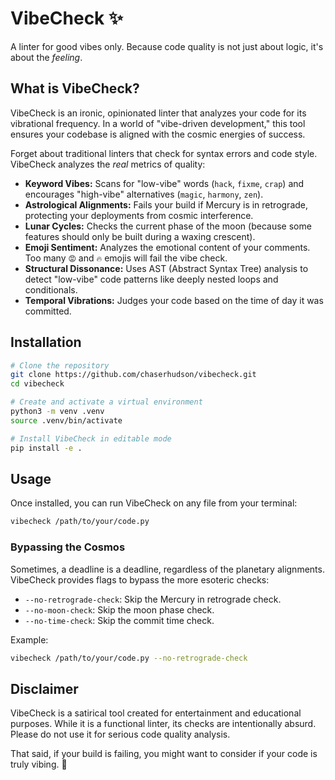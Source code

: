 # VibeCheck ✨

A linter for good vibes only. Because code quality is not just about logic, it's about the *feeling*.

## What is VibeCheck?

VibeCheck is an ironic, opinionated linter that analyzes your code for its vibrational frequency. In a world of "vibe-driven development," this tool ensures your codebase is aligned with the cosmic energies of success.

Forget about traditional linters that check for syntax errors and code style. VibeCheck analyzes the *real* metrics of quality:

- **Keyword Vibes:** Scans for "low-vibe" words (`hack`, `fixme`, `crap`) and encourages "high-vibe" alternatives (`magic`, `harmony`, `zen`).
- **Astrological Alignments:** Fails your build if Mercury is in retrograde, protecting your deployments from cosmic interference.
- **Lunar Cycles:** Checks the current phase of the moon (because some features should only be built during a waxing crescent).
- **Emoji Sentiment:** Analyzes the emotional content of your comments. Too many `😡` and `🔥` emojis will fail the vibe check.
- **Structural Dissonance:** Uses AST (Abstract Syntax Tree) analysis to detect "low-vibe" code patterns like deeply nested loops and conditionals.
- **Temporal Vibrations:** Judges your code based on the time of day it was committed.

## Installation

```bash
# Clone the repository
git clone https://github.com/chaserhudson/vibecheck.git 
cd vibecheck

# Create and activate a virtual environment
python3 -m venv .venv
source .venv/bin/activate

# Install VibeCheck in editable mode
pip install -e .
```

## Usage

Once installed, you can run VibeCheck on any file from your terminal:

```bash
vibecheck /path/to/your/code.py
```

### Bypassing the Cosmos

Sometimes, a deadline is a deadline, regardless of the planetary alignments. VibeCheck provides flags to bypass the more esoteric checks:

- `--no-retrograde-check`: Skip the Mercury in retrograde check.
- `--no-moon-check`: Skip the moon phase check.
- `--no-time-check`: Skip the commit time check.

Example:

```bash
vibecheck /path/to/your/code.py --no-retrograde-check
```

## Disclaimer

VibeCheck is a satirical tool created for entertainment and educational purposes. While it is a functional linter, its checks are intentionally absurd. Please do not use it for serious code quality analysis.

That said, if your build is failing, you might want to consider if your code is truly vibing. 🧘
